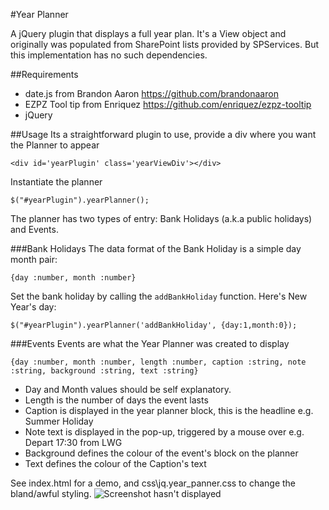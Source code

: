 #Year Planner

A jQuery plugin that displays a full year plan. It's a View object and originally was populated from SharePoint lists provided by SPServices. But this implementation has no such dependencies.

##Requirements

* date.js from Brandon Aaron https://github.com/brandonaaron
* EZPZ Tool tip from Enriquez https://github.com/enriquez/ezpz-tooltip
* jQuery

##Usage
Its a straightforward plugin to use, provide a div where you want the Planner to appear

`<div id='yearPlugin' class='yearViewDiv'></div>`

Instantiate the planner

`$("#yearPlugin").yearPlanner();`

The planner has two types of entry: Bank Holidays (a.k.a public holidays) and Events.

###Bank Holidays
The data format of the Bank Holiday is a simple day month pair:

`{day :number, month :number}`

Set the bank holiday by calling the `addBankHoliday` function. Here's New Year's day:

`$("#yearPlugin").yearPlanner('addBankHoliday', {day:1,month:0});`

###Events
Events are what the Year Planner was created to display

`{day :number, month :number, length :number, caption :string, note :string, background :string, text :string}`

* Day and Month values should be self explanatory.
* Length is the number of days the event lasts
* Caption is displayed in the year planner block, this is the headline e.g. Summer Holiday
* Note text is displayed in the pop-up, triggered by a mouse over e.g. Depart 17:30 from LWG
* Background defines the colour of the event's block on the planner
* Text defines the colour of the Caption's text

See index.html for a demo, and css\jq.year_panner.css to change the bland/awful styling.
![Screenshot hasn't displayed](http://i.imgur.com/yPc4aEQ.png)
